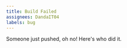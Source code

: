 ```yaml
---
title: Build Failed
assignees: DandaIT04
labels: bug
---
```

Someone just pushed, oh no! Here's who did it.
